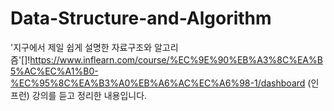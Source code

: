 # Data-Structure-and-Algorithm

'지구에서 제일 쉽게 설명한 자료구조와 알고리즘'[]!https://www.inflearn.com/course/%EC%9E%90%EB%A3%8C%EA%B5%AC%EC%A1%B0-%EC%95%8C%EA%B3%A0%EB%A6%AC%EC%A6%98-1/dashboard (인프런) 강의를 듣고 정리한 내용입니다.
